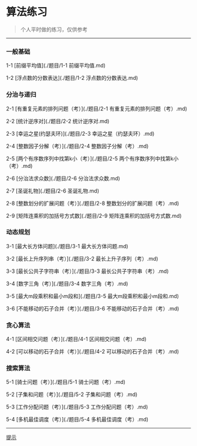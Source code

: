 
# 算法练习

> 个人平时做的练习，仅供参考

---
### 一般基础

1-1 [前缀平均值](./题目/1-1 前缀平均值.md)

1-2 [浮点数的分数表达](./题目/1-2 浮点数的分数表达.md)

###  分治与递归

2-1 [有重复元素的排列问题（考）](./题目/2-1 有重复元素的排列问题（考）.md)

2-2 [统计逆序对](./题目/2-2  统计逆序对.md)

2-3 [幸运之星(约瑟夫环)](./题目/2-3 幸运之星（约瑟夫环）.md)

2-4 [整数因子分解（考）](./题目/2-4 整数因子分解（考）.md)

2-5 [两个有序数序列中找第k小（考）](./题目/2-5 两个有序数序列中找第k小（考）.md)

2-6 [分治法求众数](./题目/2-6 分治法求众数.md)

2-7 [圣诞礼物](./题目/2-6 圣诞礼物.md)

2-8 [整数划分的扩展问题（考）](./题目/2-8 整数划分的扩展问题（考）.md)

2-9 [矩阵连乘积的加括号方式数](./题目/2-9 矩阵连乘积的加括号方式数.md)

### 动态规划

3-1 [最大长方体问题](./题目/3-1 最大长方体问题.md)

3-2 [最长上升序列串（考）](./题目/3-2 最长上升子序列（考）.md)

3-3 [最长公共子字符串（考）](./题目/3-3 最长公共子字符串（考）.md)

3-4 [数字三角（考）](./题目/3-4 数字三角（考）.md)

3-5 [最大m段乘积和最小m段和](./题目/3-5 最大m段乘积和最小m段和.md)

3-6 [不能移动的石子合并（考）](./题目/3-6 不能移动的石子合并（考）.md)

### 贪心算法

4-1 [区间相交问题（考）](./题目/4-1 区间相交问题（考）.md)

4-2 [可以移动的石子合并（考）](./题目/4-2 可以移动的石子合并（考）.md)

### 搜索算法

5-1 [骑士问题（考）](./题目/5-1 骑士问题（考）.md)

5-2 [子集和问题（考）](./题目/5-2 子集和问题（考）.md)

5-3 [工作分配问题（考）](./题目/5-3 工作分配问题（考）.md)

5-4 [多机最佳调度（考）](./题目/5-4 多机最佳调度（考）.md)

---
[提示](./题目/提示.md)